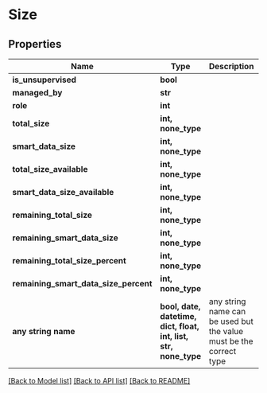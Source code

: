 # Size


## Properties
Name | Type | Description | Notes
------------ | ------------- | ------------- | -------------
**is_unsupervised** | **bool** |  | [readonly] 
**managed_by** | **str** |  | 
**role** | **int** |  | 
**total_size** | **int, none_type** |  | [readonly] 
**smart_data_size** | **int, none_type** |  | [readonly] 
**total_size_available** | **int, none_type** |  | [readonly] 
**smart_data_size_available** | **int, none_type** |  | [readonly] 
**remaining_total_size** | **int, none_type** |  | [readonly] 
**remaining_smart_data_size** | **int, none_type** |  | [readonly] 
**remaining_total_size_percent** | **int, none_type** |  | [readonly] 
**remaining_smart_data_size_percent** | **int, none_type** |  | [readonly] 
**any string name** | **bool, date, datetime, dict, float, int, list, str, none_type** | any string name can be used but the value must be the correct type | [optional]

[[Back to Model list]](../README.md#documentation-for-models) [[Back to API list]](../README.md#documentation-for-api-endpoints) [[Back to README]](../README.md)


